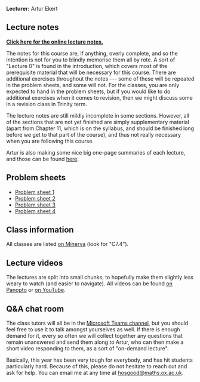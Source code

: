 **Lecturer:** Artur Ekert


## Lecture notes

[**Click here for the online lecture notes.**](https://thosgood.com/quantum-info/book/)

The notes for this course are, if anything, overly complete, and so the intention is not for you to blindly memorise them all by rote.
A sort of "Lecture 0" is found in the introduction, which covers most of the prerequisite material that will be necessary for this course.
There are additional exercises throughout the notes --- some of these will be repeated in the problem sheets, and some will not.
For the classes, you are only expected to hand in the problem sheets, but if you would like to do additional exercises when it comes to revision, then we might discuss some in a revision class in Trinity term.

The lecture notes are still mildly incomplete in some sections.
However, all of the sections that are not yet finished are simply supplementary material (apart from Chapter 11, which is on the syllabus, and should be finished long before we get to that part of the course), and thus not really necessary when you are following this course.

Artur is also making some nice big one-page summaries of each lecture, and those can be found [here](https://jamboard.google.com/d/1Ub5hlpqwZpDsb5O_mOAuMqomY8_DOPYX1Q2lSfJh_Os/viewer?ts=600aa138).


## Problem sheets

- [Problem sheet 1](/Exercises1.pdf)
- [Problem sheet 2](/Exercises2.pdf)
- [Problem sheet 3](/Exercises3.pdf)
- [Problem sheet 4](/Exercises4.pdf)


## Class information

All classes are listed [on Minerva](https://minerva.maths.ox.ac.uk/perl/classlists.pl) (look for "C7.4").


## Lecture videos

The lectures are split into small chunks, to hopefully make them slightly less weary to watch (and easier to navigate).
All videos can be found [on Panopto](https://ox.cloud.panopto.eu/Panopto/Pages/Sessions/List.aspx?embedded=1#folderID=%2233674f97-4292-4581-a880-ac3e00f7acc7%22) or [on YouTube](https://www.youtube.com/playlist?list=PLkespgaZN4gmu0nWNmfMflVRqw0VPkCGH).


## Q&A chat room

The class tutors will all be in the [Microsoft Teams channel](https://teams.microsoft.com/l/channel/19:a30b2e33f28f4b728afc264b317978ac@thread.tacv2/C7.4%20Introduction%20to%20Quantum%20Information?groupId=0b19fb03-c6c6-4421-9bd3-06fc31b4213e&tenantId=cc95de1b-97f5-4f93-b4ba-fe68b852cf91), but you should feel free to use it to talk amongst yourselves as well.
If there is enough demand for it, every so often we will collect together any questions that remain unanswered and send them along to Artur, who can then make a short video responding to them, as a sort of "on-demand lecture".

Basically, this year has been very tough for everybody, and has hit students particularly hard.
Because of this, please do not hesitate to reach out and ask for help.
You can email me at any time at [hosgood@maths.ox.ac.uk](mailto:hosgood@maths.ox.ac.uk).
